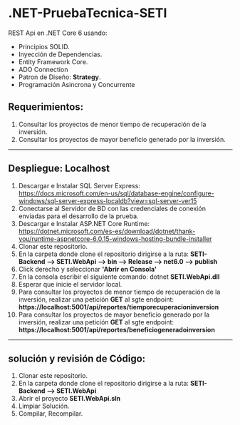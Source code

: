 # .NET-PruebaTecnica-SETI

REST Api en .NET Core 6 usando:

* Principios SOLID.
* Inyección de Dependencias.
* Entity Framework Core.
* ADO Connection
* Patron de Diseño: **Strategy**.
* Programación Asincrona y Concurrente

## Requerimientos:
1. Consultar los proyectos de menor tiempo de recuperación de la inversión.
2. Consultar los proyectos de mayor beneficio generado por la inversión.

-------------------------------------------------------------------------------------------------------------------------------------------------------

## Despliegue: Localhost

1. Descargar e Instalar SQL Server Express: https://docs.microsoft.com/en-us/sql/database-engine/configure-windows/sql-server-express-localdb?view=sql-server-ver15
2. Conectarse al Servidor de BD con las credenciales de conexión enviadas para el desarrollo de la prueba.
3. Descargar e Instalar ASP.NET Core Runtime: https://dotnet.microsoft.com/es-es/download/dotnet/thank-you/runtime-aspnetcore-6.0.15-windows-hosting-bundle-installer
4. Clonar este repositorio.
5. En la carpeta donde clone el repositorio dirigirse a la ruta: **SETI-Backend --> SETI.WebApi --> bin --> Release --> net6.0 --> publish**
6. Click derecho y seleccionar **'Abrir en Consola'**
7. En la consola escribir el siguiente comando: dotnet **SETI.WebApi.dll**
8. Esperar que inicie el servidor local.
9. Para consultar los proyectos de menor tiempo de recuperación de la inversión, realizar una petición **GET** al sgte endpoint: **https://localhost:5001/api/reportes/tiemporecuperacioninversion**
10. Para consultar los proyectos de mayor beneficio generado por la inversión, realizar una petición **GET** al sgte endpoint: **https://localhost:5001/api/reportes/beneficiogeneradoinversion**

-------------------------------------------------------------------------------------------------------------------------------------------------------

## solución y revisión de Código:

1. Clonar este repositorio.
2. En la carpeta donde clone el repositorio dirigirse a la ruta: **SETI-Backend --> SETI.WebApi**
3. Abrir el proyecto **SETI.WebApi.sln**
4. Limpiar Solución.
5. Compilar, Recompilar.
